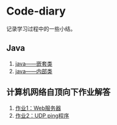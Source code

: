 # Code-diary
记录学习过程中的一些小结。

## Java
1. [java——嵌套类](Nested-Classes.md)
2. [java——内部类](InnerClasses.md)


## 计算机网络自顶向下作业解答

1. [作业1：Web服务器](Computer-Network/homework1/作业1-Web服务器-解答.md)
2. [作业2：UDP ping程序](Computer-Network/homework2/作业2-UDPping程序.md)
